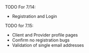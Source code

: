 TODO For 7/14:

- Registration and Login


TODO for 7.15:

- Client and Provider profile pages
- Confirm no registration bugs
- Validation of single email addresses

